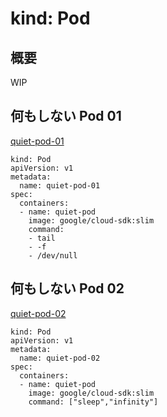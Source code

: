 # kind: Pod

## 概要

WIP

## 何もしない Pod 01

[quiet-pod-01](./quiet-pod-01.yaml)

```
kind: Pod
apiVersion: v1
metadata:
  name: quiet-pod-01
spec:
  containers:
  - name: quiet-pod
    image: google/cloud-sdk:slim
    command:
    - tail
    - -f
    - /dev/null
```

## 何もしない Pod 02

[quiet-pod-02](./quiet-pod-02.yaml)

```
kind: Pod
apiVersion: v1
metadata:
  name: quiet-pod-02
spec:
  containers:
  - name: quiet-pod
    image: google/cloud-sdk:slim
    command: ["sleep","infinity"]
```